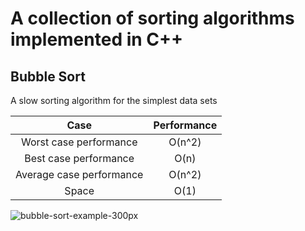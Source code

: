 # A collection of sorting algorithms implemented in C++

## Bubble Sort
A slow sorting algorithm for the simplest data sets

| Case  | Performance |
| :---: | :---: |
| Worst case performance   | O(n^2)  |
| Best case performance  | O(n)  |
| Average case performance  | O(n^2)  |
| Space  | O(1)  |

![bubble-sort-example-300px](https://user-images.githubusercontent.com/36489953/42170135-f668d4ee-7e15-11e8-95e4-d290bfdd1fb2.gif)

